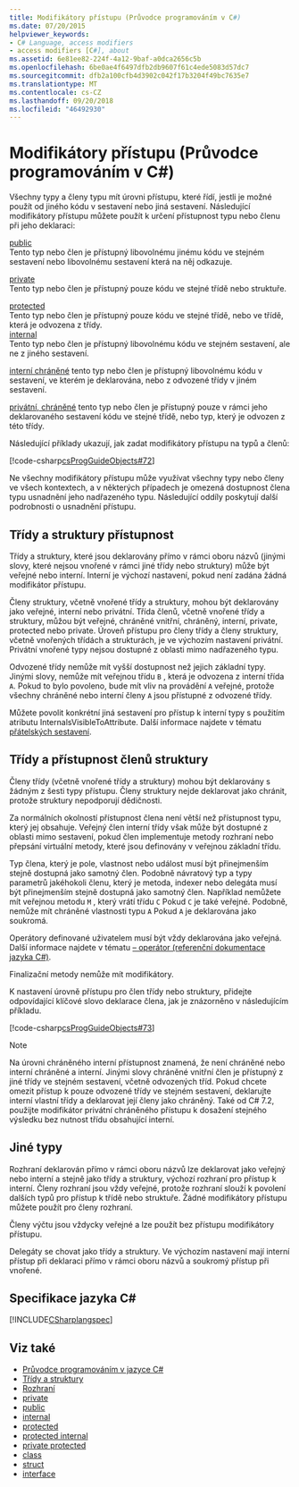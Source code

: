```yaml
---
title: Modifikátory přístupu (Průvodce programováním v C#)
ms.date: 07/20/2015
helpviewer_keywords:
- C# Language, access modifiers
- access modifiers [C#], about
ms.assetid: 6e81ee82-224f-4a12-9baf-a0dca2656c5b
ms.openlocfilehash: 6be0ae4f6497dfb2db9607f61c4ede5083d57dc7
ms.sourcegitcommit: dfb2a100cfb4d3902c042f17b3204f49bc7635e7
ms.translationtype: MT
ms.contentlocale: cs-CZ
ms.lasthandoff: 09/20/2018
ms.locfileid: "46492930"
---
```

# <a name="access-modifiers-c-programming-guide"></a>Modifikátory přístupu (Průvodce programováním v C#)
Všechny typy a členy typu mít úrovni přístupu, které řídí, jestli je možné použít od jiného kódu v sestavení nebo jiná sestavení. Následující modifikátory přístupu můžete použít k určení přístupnost typu nebo členu při jeho deklaraci:  
  
 [public](../../../csharp/language-reference/keywords/public.md)  
 Tento typ nebo člen je přístupný libovolnému jinému kódu ve stejném sestavení nebo libovolnému sestavení která na něj odkazuje. 
  
 [private](../../../csharp/language-reference/keywords/private.md)  
 Tento typ nebo člen je přístupný pouze kódu ve stejné třídě nebo struktuře.  
  
 [protected](../../../csharp/language-reference/keywords/protected.md)  
 Tento typ nebo člen je přístupný pouze kódu ve stejné třídě, nebo ve třídě, která je odvozena z třídy.  
 [internal](../../../csharp/language-reference/keywords/internal.md)  
 Tento typ nebo člen je přístupný libovolnému kódu ve stejném sestavení, ale ne z jiného sestavení.  
  
 [interní chráněné](../../../csharp/language-reference/keywords/protected-internal.md) tento typ nebo člen je přístupný libovolnému kódu v sestavení, ve kterém je deklarována, nebo z odvozené třídy v jiném sestavení. 

 [privátní, chráněné](../../../csharp/language-reference/keywords/private-protected.md) tento typ nebo člen je přístupný pouze v rámci jeho deklarovaného sestavení kódu ve stejné třídě, nebo typ, který je odvozen z této třídy.
  
 Následující příklady ukazují, jak zadat modifikátory přístupu na typů a členů:  
  
 [!code-csharp[csProgGuideObjects#72](../../../csharp/programming-guide/classes-and-structs/codesnippet/CSharp/access-modifiers_1.cs)]  
  
 Ne všechny modifikátory přístupu může využívat všechny typy nebo členy ve všech kontextech, a v některých případech je omezená dostupnost člena typu usnadnění jeho nadřazeného typu. Následující oddíly poskytují další podrobnosti o usnadnění přístupu.  
  
## <a name="class-and-struct-accessibility"></a>Třídy a struktury přístupnost  
 Třídy a struktury, které jsou deklarovány přímo v rámci oboru názvů (jinými slovy, které nejsou vnořené v rámci jiné třídy nebo struktury) může být veřejné nebo interní. Interní je výchozí nastavení, pokud není zadána žádná modifikátor přístupu.  
  
 Členy struktury, včetně vnořené třídy a struktury, mohou být deklarovány jako veřejné, interní nebo privátní. Třída členů, včetně vnořené třídy a struktury, můžou být veřejné, chráněné vnitřní, chráněný, interní, private, protected nebo private. Úroveň přístupu pro členy třídy a členy struktury, včetně vnořených třídách a strukturách, je ve výchozím nastavení privátní. Privátní vnořené typy nejsou dostupné z oblasti mimo nadřazeného typu.  
  
 Odvozené třídy nemůže mít vyšší dostupnost než jejich základní typy. Jinými slovy, nemůže mít veřejnou třídu `B` , která je odvozena z interní třída `A`. Pokud to bylo povoleno, bude mít vliv na provádění `A` veřejné, protože všechny chráněné nebo interní členy `A` jsou přístupné z odvozené třídy.  
  
 Můžete povolit konkrétní jiná sestavení pro přístup k interní typy s použitím atributu InternalsVisibleToAttribute. Další informace najdete v tématu [přátelských sestavení](../concepts/assemblies-gac/friend-assemblies.md).  
  
## <a name="class-and-struct-member-accessibility"></a>Třídy a přístupnost členů struktury  
 Členy třídy (včetně vnořené třídy a struktury) mohou být deklarovány s žádným z šesti typy přístupu. Členy struktury nejde deklarovat jako chránit, protože struktury nepodporují dědičnosti.  
  
 Za normálních okolností přístupnost člena není větší než přístupnost typu, který jej obsahuje. Veřejný člen interní třídy však může být dostupné z oblasti mimo sestavení, pokud člen implementuje metody rozhraní nebo přepsání virtuální metody, které jsou definovány v veřejnou základní třídu.  
  
 Typ člena, který je pole, vlastnost nebo událost musí být přinejmenším stejně dostupná jako samotný člen. Podobně návratový typ a typy parametrů jakéhokoli členu, který je metoda, indexer nebo delegáta musí být přinejmenším stejně dostupná jako samotný člen. Například nemůžete mít veřejnou metodu `M` , který vrátí třídu `C` Pokud `C` je také veřejné. Podobně, nemůže mít chráněné vlastnosti typu `A` Pokud `A` je deklarována jako soukromá.  
  
 Operátory definované uživatelem musí být vždy deklarována jako veřejná. Další informace najdete v tématu [– operátor (referenční dokumentace jazyka C#)](../../../csharp/language-reference/keywords/operator.md).  
  
 Finalizační metody nemůže mít modifikátory.  
  
 K nastavení úrovně přístupu pro člen třídy nebo struktury, přidejte odpovídající klíčové slovo deklarace člena, jak je znázorněno v následujícím příkladu.  
  
 [!code-csharp[csProgGuideObjects#73](../../../csharp/programming-guide/classes-and-structs/codesnippet/CSharp/access-modifiers_2.cs)]  
  
> [!NOTE]
>  Na úrovni chráněného interní přístupnost znamená, že není chráněné nebo interní chráněné a interní. Jinými slovy chráněné vnitřní člen je přístupný z jiné třídy ve stejném sestavení, včetně odvozených tříd. Pokud chcete omezit přístup k pouze odvozené třídy ve stejném sestavení, deklarujte interní vlastní třídy a deklarovat její členy jako chráněný. Také od C# 7.2, použijte modifikátor privátní chráněného přístupu k dosažení stejného výsledku bez nutnost třídu obsahující interní.  
  
## <a name="other-types"></a>Jiné typy  
 Rozhraní deklarován přímo v rámci oboru názvů lze deklarovat jako veřejný nebo interní a stejně jako třídy a struktury, výchozí rozhraní pro přístup k interní. Členy rozhraní jsou vždy veřejné, protože rozhraní slouží k povolení dalších typů pro přístup k třídě nebo struktuře. Žádné modifikátory přístupu můžete použít pro členy rozhraní.  
  
 Členy výčtu jsou vždycky veřejné a lze použít bez přístupu modifikátory přístupu.  
  
 Delegáty se chovat jako třídy a struktury. Ve výchozím nastavení mají interní přístup při deklaraci přímo v rámci oboru názvů a soukromý přístup při vnořené.  
  
## <a name="c-language-specification"></a>Specifikace jazyka C#  
 [!INCLUDE[CSharplangspec](~/includes/csharplangspec-md.md)]  
  
## <a name="see-also"></a>Viz také

- [Průvodce programováním v jazyce C#](../../../csharp/programming-guide/index.md)  
- [Třídy a struktury](../../../csharp/programming-guide/classes-and-structs/index.md)  
- [Rozhraní](../../../csharp/programming-guide/interfaces/index.md)  
- [private](../../../csharp/language-reference/keywords/private.md)  
- [public](../../../csharp/language-reference/keywords/public.md)  
- [internal](../../../csharp/language-reference/keywords/internal.md)  
- [protected](../../../csharp/language-reference/keywords/protected.md)  
- [protected internal](../../../csharp/language-reference/keywords/protected-internal.md)  
- [private protected](../../../csharp/language-reference/keywords/private-protected.md)  
- [class](../../../csharp/language-reference/keywords/class.md)  
- [struct](../../../csharp/language-reference/keywords/struct.md)  
- [interface](../../../csharp/language-reference/keywords/interface.md)
